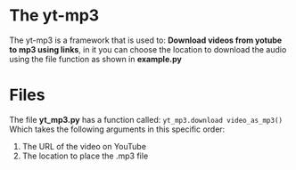 # The yt-mp3

The yt-mp3 is a framework that is used to: **Download videos from yotube to mp3 using links**, in it you can choose the location to download the audio using the file function as shown in **example.py**


# Files

The file **yt_mp3.py** has a function called: ``
yt_mp3.download video_as_mp3()
``
Which takes the following arguments in this specific order:

 1. The URL of the video on YouTube
 2. The location to place the .mp3 file